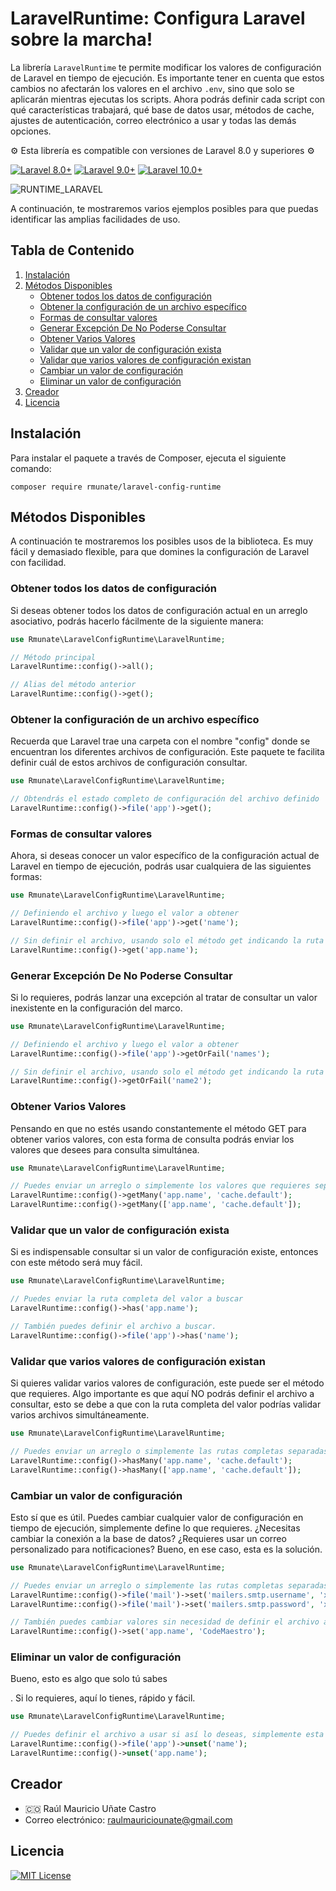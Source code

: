 # LaravelRuntime: Configura Laravel sobre la marcha!

La librería `LaravelRuntime` te permite modificar los valores de configuración de Laravel en tiempo de ejecución. Es importante tener en cuenta que estos cambios no afectarán los valores en el archivo `.env`, sino que solo se aplicarán mientras ejecutas los scripts. Ahora podrás definir cada script con qué características trabajará, qué base de datos usar, métodos de cache, ajustes de autenticación, correo electrónico a usar y todas las demás opciones.

⚙️ Esta librería es compatible con versiones de Laravel 8.0 y superiores ⚙️

[![Laravel 8.0+](https://img.shields.io/badge/Laravel-8.0%2B-orange.svg)](https://laravel.com)
[![Laravel 9.0+](https://img.shields.io/badge/Laravel-9.0%2B-orange.svg)](https://laravel.com)
[![Laravel 10.0+](https://img.shields.io/badge/Laravel-10.0%2B-orange.svg)](https://laravel.com)

![RUNTIME_LARAVEL](https://github.com/rmunate/PHPInfoServer/assets/91748598/b3f78d8b-9f01-4c81-8d08-a0f86791c4f9)

A continuación, te mostraremos varios ejemplos posibles para que puedas identificar las amplias facilidades de uso.

## Tabla de Contenido

1. [Instalación](#instalación)
2. [Métodos Disponibles](#métodos-disponibles)
    - [Obtener todos los datos de configuración](#obtener-todos-los-datos-de-configuración)
    - [Obtener la configuración de un archivo específico](#obtener-la-configuración-de-un-archivo-específico)
    - [Formas de consultar valores](#formas-de-consultar-valores)
    - [Generar Excepción De No Poderse Consultar](#generar-excepción-de-no-poderse-consultar)
    - [Obtener Varios Valores](#obtener-varios-valores)
    - [Validar que un valor de configuración exista](#validar-que-un-valor-de-configuración-exista)
    - [Validar que varios valores de configuración existan](#validar-que-varios-valores-de-configuración-existan)
    - [Cambiar un valor de configuración](#cambiar-un-valor-de-configuración)
    - [Eliminar un valor de configuración](#eliminar-un-valor-de-configuración)
3. [Creador](#creador)
4. [Licencia](#licencia)

## Instalación

Para instalar el paquete a través de Composer, ejecuta el siguiente comando:

```shell
composer require rmunate/laravel-config-runtime
```

## Métodos Disponibles

A continuación te mostraremos los posibles usos de la biblioteca. Es muy fácil y demasiado flexible, para que domines la configuración de Laravel con facilidad.

### Obtener todos los datos de configuración

Si deseas obtener todos los datos de configuración actual en un arreglo asociativo, podrás hacerlo fácilmente de la siguiente manera:

```php
use Rmunate\LaravelConfigRuntime\LaravelRuntime;

// Método principal
LaravelRuntime::config()->all();

// Alias del método anterior
LaravelRuntime::config()->get();
```

### Obtener la configuración de un archivo específico

Recuerda que Laravel trae una carpeta con el nombre "config" donde se encuentran los diferentes archivos de configuración. Este paquete te facilita definir cuál de estos archivos de configuración consultar.

```php
use Rmunate\LaravelConfigRuntime\LaravelRuntime;

// Obtendrás el estado completo de configuración del archivo definido
LaravelRuntime::config()->file('app')->get();
```

### Formas de consultar valores

Ahora, si deseas conocer un valor específico de la configuración actual de Laravel en tiempo de ejecución, podrás usar cualquiera de las siguientes formas:

```php
use Rmunate\LaravelConfigRuntime\LaravelRuntime;

// Definiendo el archivo y luego el valor a obtener
LaravelRuntime::config()->file('app')->get('name');

// Sin definir el archivo, usando solo el método get indicando la ruta completa
LaravelRuntime::config()->get('app.name');
```

### Generar Excepción De No Poderse Consultar

Si lo requieres, podrás lanzar una excepción al tratar de consultar un valor inexistente en la configuración del marco.

```php
use Rmunate\LaravelConfigRuntime\LaravelRuntime;

// Definiendo el archivo y luego el valor a obtener
LaravelRuntime::config()->file('app')->getOrFail('names');

// Sin definir el archivo, usando solo el método get indicando la ruta completa
LaravelRuntime::config()->getOrFail('name2');
```

### Obtener Varios Valores

Pensando en que no estés usando constantemente el método GET para obtener varios valores, con esta forma de consulta podrás enviar los valores que desees para consulta simultánea.

```php
use Rmunate\LaravelConfigRuntime\LaravelRuntime;

// Puedes enviar un arreglo o simplemente los valores que requieres separados por una coma.
LaravelRuntime::config()->getMany('app.name', 'cache.default');
LaravelRuntime::config()->getMany(['app.name', 'cache.default']);
```

### Validar que un valor de configuración exista

Si es indispensable consultar si un valor de configuración existe, entonces con este método será muy fácil.

```php
use Rmunate\LaravelConfigRuntime\LaravelRuntime;

// Puedes enviar la ruta completa del valor a buscar
LaravelRuntime::config()->has('app.name');

// También puedes definir el archivo a buscar.
LaravelRuntime::config()->file('app')->has('name');
```

### Validar que varios valores de configuración existan

Si quieres validar varios valores de configuración, este puede ser el método que requieres. Algo importante es que aquí NO podrás definir el archivo a consultar, esto se debe a que con la ruta completa del valor podrías validar varios archivos simultáneamente.

```php
use Rmunate\LaravelConfigRuntime\LaravelRuntime;

// Puedes enviar un arreglo o simplemente las rutas completas separadas por coma.
LaravelRuntime::config()->hasMany('app.name', 'cache.default');
LaravelRuntime::config()->hasMany(['app.name', 'cache.default']);
```

### Cambiar un valor de configuración

Esto sí que es útil. Puedes cambiar cualquier valor de configuración en tiempo de ejecución, simplemente define lo que requieres. ¿Necesitas cambiar la conexión a la base de datos? ¿Requieres usar un correo personalizado para notificaciones? Bueno, en ese caso, esta es la solución.

```php
use Rmunate\LaravelConfigRuntime\LaravelRuntime;

// Puedes enviar un arreglo o simplemente las rutas completas separadas por coma.
LaravelRuntime::config()->file('mail')->set('mailers.smtp.username', 'xxxx@xxxx.com');
LaravelRuntime::config()->file('mail')->set('mailers.smtp.password', 'xxxxxxx');

// También puedes cambiar valores sin necesidad de definir el archivo a intervenir.
LaravelRuntime::config()->set('app.name', 'CodeMaestro');
```

### Eliminar un valor de configuración

Bueno, esto es algo que solo tú sabes

. Si lo requieres, aquí lo tienes, rápido y fácil.

```php
use Rmunate\LaravelConfigRuntime\LaravelRuntime;

// Puedes definir el archivo a usar si así lo deseas, simplemente esta propiedad quedará como nula mientras termina el script.
LaravelRuntime::config()->file('app')->unset('name');
LaravelRuntime::config()->unset('app.name');
```

## Creador

- 🇨🇴 Raúl Mauricio Uñate Castro
- Correo electrónico: raulmauriciounate@gmail.com

## Licencia

[![MIT License](https://img.shields.io/badge/License-MIT-green.svg)](https://choosealicense.com/licenses/mit/)